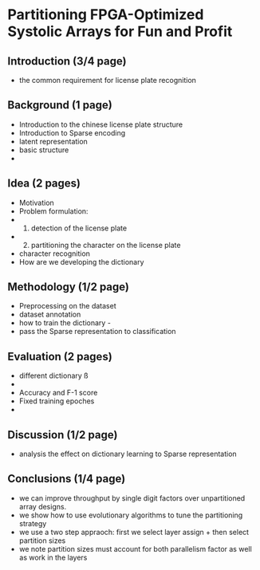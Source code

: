 # Partitioning FPGA-Optimized Systolic Arrays for Fun and Profit

## Introduction (3/4 page)
- the common requirement for license plate recognition

## Background (1 page)
- Introduction to the chinese license plate structure
- Introduction to Sparse encoding 
- latent representation 
- basic structure 
- 

## Idea (2 pages)
- Motivation
- Problem formulation: 
- 1. detection of the license plate
- 2. partitioning the character on the license plate
- character recognition 
- How are we developing the dictionary

## Methodology (1/2 page)
- Preprocessing on the dataset
- dataset annotation
- how to train the dictionary - 
- pass the Sparse representation to classification

## Evaluation (2 pages)
- different dictionary ß
-
- Accuracy and F-1 score
- Fixed training epoches
- 

## Discussion (1/2 page)
- analysis the effect on dictionary learning to Sparse representation

## Conclusions (1/4 page)
- we can improve throughput by single digit factors over unpartitioned array designs.
- we show how to use evolutionary algorithms to tune the partitioning strategy
- we use a two step appraoch: first we select layer assign + then select partition sizes
- we note partition sizes must account for both parallelism factor as well as work in the layers